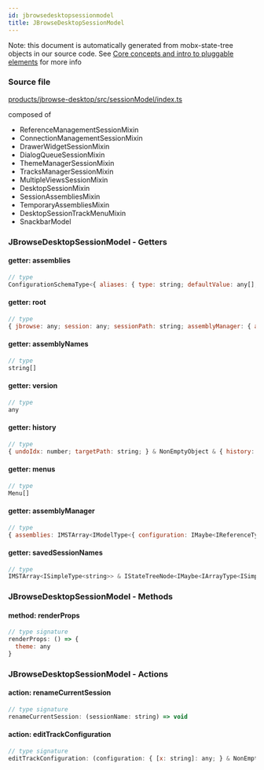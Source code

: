 ```yaml
---
id: jbrowsedesktopsessionmodel
title: JBrowseDesktopSessionModel
---
```


Note: this document is automatically generated from mobx-state-tree objects in
our source code. See
[Core concepts and intro to pluggable elements](/docs/developer_guide/) for more
info

### Source file

[products/jbrowse-desktop/src/sessionModel/index.ts](https://github.com/GMOD/jbrowse-components/blob/main/products/jbrowse-desktop/src/sessionModel/index.ts)

composed of

- ReferenceManagementSessionMixin
- ConnectionManagementSessionMixin
- DrawerWidgetSessionMixin
- DialogQueueSessionMixin
- ThemeManagerSessionMixin
- TracksManagerSessionMixin
- MultipleViewsSessionMixin
- DesktopSessionMixin
- SessionAssembliesMixin
- TemporaryAssembliesMixin
- DesktopSessionTrackMenuMixin
- SnackbarModel

### JBrowseDesktopSessionModel - Getters

#### getter: assemblies

```js
// type
ConfigurationSchemaType<{ aliases: { type: string; defaultValue: any[]; description: string; }; sequence: AnyConfigurationSchemaType; refNameColors: { type: string; defaultValue: any[]; description: string; }; refNameAliases: ConfigurationSchemaType<...>; cytobands: ConfigurationSchemaType<...>; displayName: { ...; ...
```

#### getter: root

```js
// type
{ jbrowse: any; session: any; sessionPath: string; assemblyManager: { assemblies: IMSTArray<IModelType<{ configuration: IMaybe<IReferenceType<IAnyType>>; }, { ...; } & ... 4 more ... & { ...; }, _NotCustomized, _NotCustomized>> & IStateTreeNode<...>; } & ... 5 more ... & IStateTreeNode<...>; internetAccounts: IMSTAr...
```

#### getter: assemblyNames

```js
// type
string[]
```

#### getter: version

```js
// type
any
```

#### getter: history

```js
// type
{ undoIdx: number; targetPath: string; } & NonEmptyObject & { history: unknown[]; notTrackingUndo: boolean; } & { readonly canUndo: boolean; readonly canRedo: boolean; } & { stopTrackingUndo(): void; ... 5 more ...; redo(): void; } & IStateTreeNode<...>
```

#### getter: menus

```js
// type
Menu[]
```

#### getter: assemblyManager

```js
// type
{ assemblies: IMSTArray<IModelType<{ configuration: IMaybe<IReferenceType<IAnyType>>; }, { error: unknown; loaded: boolean; loadingP: Promise<void>; volatileRegions: BasicRegion[]; refNameAliases: RefNameAliases; lowerCaseRefNameAliases: RefNameAliases; cytobands: Feature[]; } & ... 4 more ... & { ...; }, _NotCustom...
```

#### getter: savedSessionNames

```js
// type
IMSTArray<ISimpleType<string>> & IStateTreeNode<IMaybe<IArrayType<ISimpleType<string>>>>
```

### JBrowseDesktopSessionModel - Methods

#### method: renderProps

```js
// type signature
renderProps: () => {
  theme: any
}
```

### JBrowseDesktopSessionModel - Actions

#### action: renameCurrentSession

```js
// type signature
renameCurrentSession: (sessionName: string) => void
```

#### action: editTrackConfiguration

```js
// type signature
editTrackConfiguration: (configuration: { [x: string]: any; } & NonEmptyObject & { setSubschema(slotName: string, data: unknown): any; } & IStateTreeNode<ConfigurationSchemaType<{ name: { description: string; type: string; defaultValue: string; }; ... 8 more ...; formatAbout: ConfigurationSchemaType<...>; }, ConfigurationSchemaOptions<...>...
```
